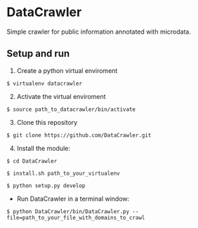DataCrawler
=========

Simple crawler for public information annotated with microdata.

Setup and run
------------
1. Create a python virtual enviroment
    
 `$ virtualenv datacrawler`
    
2. Activate the virtual enviroment
    
 `$ source path_to_datacrawler/bin/activate`

3. Clone this repository

 `$ git clone https://github.com/DataCrawler.git`
    
4. Install the module:

 `$ cd DataCrawler`
    
 `$ install.sh path_to_your_virtualenv`
 
 `$ python setup.py develop`

* Run DataCrawler in a terminal window:

 `$ python DataCrawler/bin/DataCrawler.py --file=path_to_your_file_with_domains_to_crawl`

